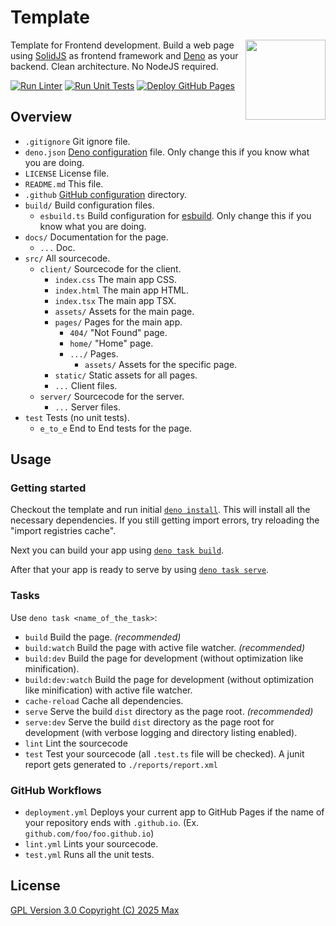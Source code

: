 # Template
<img src="https://github.com/user-attachments/assets/ca0d1fb9-4f77-4b3d-9812-7590c4208193" align="right" width="128">

Template for Frontend development. Build a web page using [SolidJS](https://solidjs.com) as frontend framework and
[Deno](https://deno.land) as your backend. Clean architecture. No NodeJS required.


[![Run Linter](https://github.com/JavaScriptPlayground/Template/actions/workflows/lint.yml/badge.svg)](https://github.com/JavaScriptPlayground/Template/actions/workflows/lint.yml)
[![Run Unit Tests](https://github.com/JavaScriptPlayground/Template/actions/workflows/test.yml/badge.svg)](https://github.com/JavaScriptPlayground/Template/actions/workflows/test.yml)
[![Deploy GitHub Pages](https://github.com/JavaScriptPlayground/Template/actions/workflows/deployment.yml/badge.svg)](https://github.com/JavaScriptPlayground/Template/actions/workflows/deployment.yml)

## Overview

- `.gitignore` Git ignore file.
- `deno.json` [Deno configuration](https://docs.deno.com/runtime/manual/getting_started/configuration_file) file. Only
  change this if you know what you are doing.
- `LICENSE` License file.
- `README.md` This file.
- `.github` [GitHub configuration](https://www.freecodecamp.org/news/how-to-use-the-dot-github-repository/) directory.
- `build/` Build configuration files.
  - `esbuild.ts` Build configuration for [esbuild](https://esbuild.github.io). Only change this if you know what you are
    doing.
- `docs/` Documentation for the page.
  - `...` Doc.
- `src/` All sourcecode.
  - `client/` Sourcecode for the client.
    - `index.css` The main app CSS.
    - `index.html` The main app HTML.
    - `index.tsx` The main app TSX.
    - `assets/` Assets for the main page.
    - `pages/` Pages for the main app.
      - `404/` "Not Found" page.
      - `home/` "Home" page.
      - `.../` Pages.
        - `assets/` Assets for the specific page.
    - `static/` Static assets for all pages.
    - `...` Client files.
  - `server/` Sourcecode for the server.
    - `...` Server files.
- `test` Tests (no unit tests).
  - `e_to_e` End to End tests for the page.

## Usage
### Getting started
Checkout the template and run initial [`deno install`](#tasks). This will install all the necessary dependencies.
If you still getting import errors, try reloading the "import registries cache".

Next you can build your app using [`deno task build`](#tasks).

After that your app is ready to serve by using [`deno task serve`](#tasks).

### Tasks
Use `deno task <name_of_the_task>`:

- `build` Build the page. *(recommended)*
- `build:watch` Build the page with active file watcher. *(recommended)*
- `build:dev` Build the page for development (without optimization like minification).
- `build:dev:watch` Build the page for development (without optimization like minification) with active file watcher.
- `cache-reload` Cache all dependencies.
- `serve` Serve the build `dist` directory as the page root. *(recommended)*
- `serve:dev` Serve the build `dist` directory as the page root for development (with verbose logging and directory 
  listing enabled).
- `lint` Lint the sourcecode
- `test` Test your sourcecode (all `.test.ts` file will be checked). A junit report gets generated to
  `./reports/report.xml`

### GitHub Workflows
- `deployment.yml` Deploys your current app to GitHub Pages if the name of your repository ends with `.github.io`.
  (Ex. `github.com/foo/foo.github.io`)
- `lint.yml` Lints your sourcecode.
- `test.yml` Runs all the unit tests.

## License

[GPL Version 3.0 Copyright (C) 2025 Max](./LICENSE)
